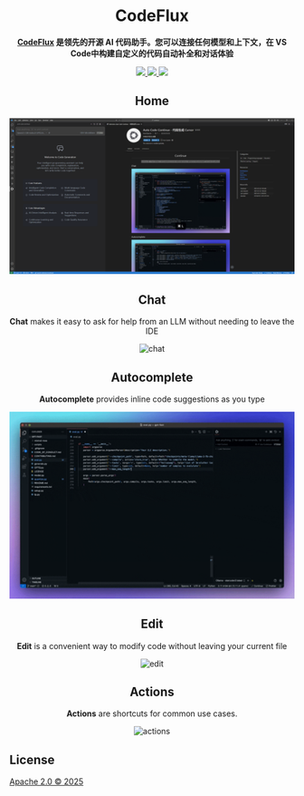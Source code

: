 <div align="center">

</div>

<h1 align="center">CodeFlux</h1>

<div align="center">

**[CodeFlux](https://auto-openai.cpolar.cn/) 是领先的开源 AI 代码助手。您可以连接任何模型和上下文，在 VS Code中构建自定义的代码自动补全和对话体验**

</div>

<div align="center">



<a target="_blank" href="https://opensource.org/licenses/Apache-2.0" style="background:none">
    <img src="https://img.shields.io/badge/License-Apache_2.0-blue.svg" style="height: 22px;" />
</a>
<a target="_blank" href="https://docs.continue.dev" style="background:none">
    <img src="https://img.shields.io/badge/continue_docs-%23BE1B55" style="height: 22px;" />
</a>
<a target="_blank" href="https://discord.gg/vapESyrFmJ" style="background:none">
    <img src="https://img.shields.io/badge/discord-join-continue.svg?labelColor=191937&color=6F6FF7&logo=discord" style="height: 22px;" />
</a>

<p></p>

## Home
![Home Page](media/home.png)

## Chat

**Chat** makes it easy to ask for help from an LLM without needing to leave the IDE

![chat](docs/static/img/chat.gif)

## Autocomplete

**Autocomplete** provides inline code suggestions as you type

![autocomplete](docs/static/img/autocomplete.gif)

## Edit

**Edit** is a convenient way to modify code without leaving your current file

![edit](docs/static/img/edit.gif)

## Actions

**Actions** are shortcuts for common use cases.

![actions](docs/static/img/actions.gif)

</div>

## License

[Apache 2.0 © 2025 ](./LICENSE)
